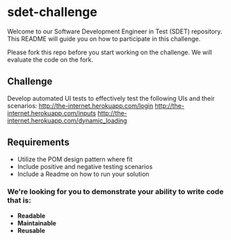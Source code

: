 # sdet-challenge

Welcome to our Software Development Engineer in Test (SDET) repository. This README will guide you on how to participate in this challenge.

Please fork this repo before you start working on the challenge. We will evaluate the code on the fork.


## Challenge

Develop automated UI tests to effectively test the following UIs and their scenarios:
  http://the-internet.herokuapp.com/login
  http://the-internet.herokuapp.com/inputs
  http://the-internet.herokuapp.com/dynamic_loading
  

## Requirements
- Utilize the POM design pattern where fit
- Include positive and negative testing scenarios
- Include a Readme on how to run your solution
### We're looking for you to demonstrate your ability to write code that is:
- **Readable**
- **Maintainable**
- **Reusable**

